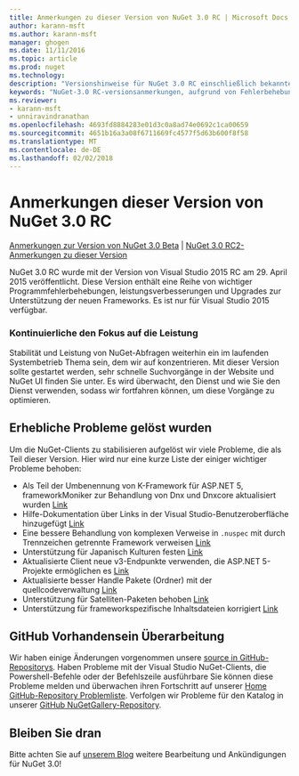 ```yaml
---
title: Anmerkungen zu dieser Version von NuGet 3.0 RC | Microsoft Docs
author: karann-msft
ms.author: karann-msft
manager: ghogen
ms.date: 11/11/2016
ms.topic: article
ms.prod: nuget
ms.technology: 
description: "Versionshinweise für NuGet 3.0 RC einschließlich bekannte Probleme, Fehlerbehebungen, Funktionen und Archivierung von dcrs Design."
keywords: "NuGet-3.0 RC-versionsanmerkungen, aufgrund von Fehlerbehebungen, bekannte Probleme, zusätzliche Funktionen, Archivierung von dcrs Design"
ms.reviewer:
- karann-msft
- unniravindranathan
ms.openlocfilehash: 4693fd8884283e01d3c0a8ad74e0692c1ca00659
ms.sourcegitcommit: 4651b16a3a08f6711669fc4577f5d63b600f8f58
ms.translationtype: MT
ms.contentlocale: de-DE
ms.lasthandoff: 02/02/2018
---
```

# <a name="nuget-30-rc-release-notes"></a>Anmerkungen dieser Version von NuGet 3.0 RC

[Anmerkungen zur Version von NuGet 3.0 Beta](../release-notes/nuget-3.0-beta.md) | [NuGet 3.0 RC2-Anmerkungen zu dieser Version](../release-notes/nuget-3.0-RC2.md)

NuGet 3.0 RC wurde mit der Version von Visual Studio 2015 RC am 29. April 2015 veröffentlicht. Diese Version enthält eine Reihe von wichtiger Programmfehlerbehebungen, leistungsverbesserungen und Upgrades zur Unterstützung der neuen Frameworks.  Es ist nur für Visual Studio 2015 verfügbar.

### <a name="continued-focus-on-performance"></a>Kontinuierliche den Fokus auf die Leistung

Stabilität und Leistung von NuGet-Abfragen weiterhin ein im laufenden Systembetrieb Thema sein, dem wir auf konzentrieren.  Mit dieser Version sollte gestartet werden, sehr schnelle Suchvorgänge in der Website und NuGet UI finden Sie unter.  Es wird überwacht, den Dienst und wie Sie den Dienst verwenden, sodass wir fortfahren können, um diese Vorgänge zu optimieren.

## <a name="significant-issues-resolved"></a>Erhebliche Probleme gelöst wurden

Um die NuGet-Clients zu stabilisieren aufgelöst wir viele Probleme, die als Teil dieser Version.  Hier wird nur eine kurze Liste der einiger wichtiger Probleme behoben:

* Als Teil der Umbenennung von K-Framework für ASP.NET 5, frameworkMoniker zur Behandlung von Dnx und Dnxcore aktualisiert wurden [Link](https://github.com/NuGet/Home/issues/215)
* Hilfe-Dokumentation über Links in der Visual Studio-Benutzeroberfläche hinzugefügt [Link](https://github.com/NuGet/Home/issues/232)
* Eine bessere Behandlung von komplexen Verweise in `.nuspec` mit durch Trennzeichen getrennte Framework verweisen [Link](https://github.com/NuGet/Home/issues/276)
* Unterstützung für Japanisch Kulturen festen [Link](https://github.com/NuGet/Home/issues/253)
* Aktualisierte Client neue v3-Endpunkte verwenden, die ASP.NET 5-Projekte ermöglichen es [Link](https://github.com/NuGet/Home/issues/219)
* Aktualisierte besser Handle Pakete (Ordner) mit der quellcodeverwaltung [Link](https://github.com/NuGet/Home/issues/56)
* Unterstützung für Satelliten-Paketen behoben [Link](https://github.com/NuGet/Home/issues/17)
* Unterstützung für frameworkspezifische Inhaltsdateien korrigiert [Link](https://github.com/NuGet/Home/issues/18)

## <a name="github-presence-overhaul"></a>GitHub Vorhandensein Überarbeitung

Wir haben einige Änderungen vorgenommen unsere [source in GitHub-Repositorys](http://github.com/nuget/home).  Haben Probleme mit der Visual Studio NuGet-Clients, die Powershell-Befehle oder der Befehlszeile ausführbare Sie können diese Probleme melden und überwachen ihren Fortschritt auf unserer [Home GitHub-Repository Problemliste](http://github.com/nuget/home/issues).  Verfolgen wir Probleme für den Katalog in unserer [GitHub NuGetGallery-Repository](http://github.com/nuget/NuGetGallery/issues).


## <a name="stay-tuned"></a>Bleiben Sie dran

Bitte achten Sie auf [unserem Blog](http://blog.nuget.org) weitere Bearbeitung und Ankündigungen für NuGet 3.0!
